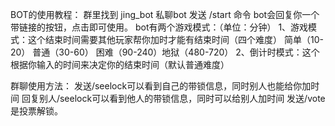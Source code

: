 



BOT的使用教程：
群里找到 jing_bot
私聊bot 发送 /start 命令 
bot会回复你一个带链接的按钮，点击即可使用。
bot有两个游戏模式：（单位：分钟）
1、游戏模式：这个结束时间需要其他玩家帮你加时才能有结束时间（四个难度）
简单（10-20） 普通（30-60） 困难（90-240）地狱（480-720）
2、倒计时模式：这个根据你输入的时间来决定你的结束时间（默认普通难度）

群聊使用方法：
发送/seelock可以看到自己的带锁信息，同时别人也能给你加时间
回复别人/seelock可以看到他人的带锁信息，同时可以给别人加时间
发送/vote 是投票解锁。


